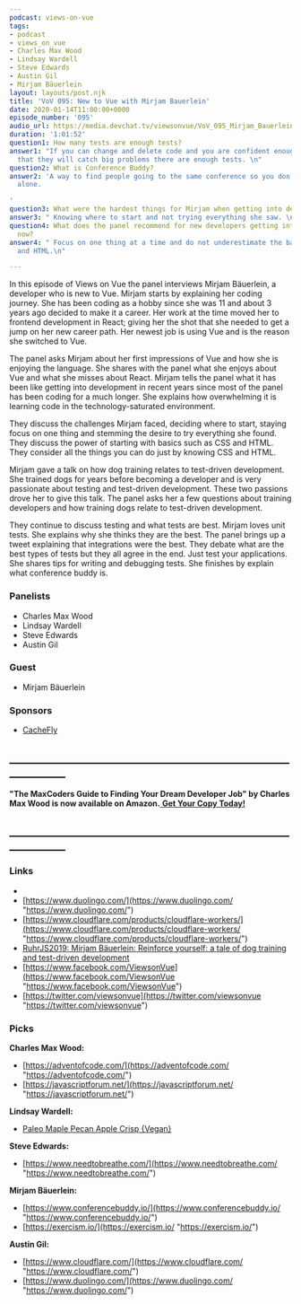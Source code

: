 ```yaml
---
podcast: views-on-vue
tags:
- podcast
- views_on_vue
- Charles Max Wood
- Lindsay Wardell
- Steve Edwards
- Austin Gil
- Mirjam Bäuerlein
layout: layouts/post.njk
title: 'VoV 095: New to Vue with Mirjam Bauerlein'
date: 2020-01-14T11:00:00+0000
episode_number: '095'
audio_url: https://media.devchat.tv/viewsonvue/VoV_095_Mirjam_Bauerlein.mp3
duration: '1:01:52'
question1: How many tests are enough tests?
answer1: "If you can change and delete code and you are confident enough in your tests
  that they will catch big problems there are enough tests. \n"
question2: What is Conference Buddy?
answer2: 'A way to find people going to the same conference so you don’t have to go
  alone.

'
question3: What were the hardest things for Mirjam when getting into development now?
answer3: " Knowing where to start and not trying everything she saw. \n"
question4: What does the panel recommend for new developers getting into development
  now?
answer4: " Focus on one thing at a time and do not underestimate the basics like CSS
  and HTML.\n"

---
```

In this episode of Views on Vue the panel interviews Mirjam Bäuerlein, a developer who is new to Vue. Mirjam starts by explaining her coding journey. She has been coding as a hobby since she was 11 and about 3 years ago decided to make it a career. Her work at the time moved her to frontend development in React; giving her the shot that she needed to get a jump on her new career path. Her newest job is using Vue and is the reason she switched to Vue.

The panel asks Mirjam about her first impressions of Vue and how she is enjoying the language. She shares with the panel what she enjoys about Vue and what she misses about React. Mirjam tells the panel what it has been like getting into development in recent years since most of the panel has been coding for a much longer. She explains how overwhelming it is learning code in the technology-saturated environment.

They discuss the challenges Mirjam faced, deciding where to start, staying focus on one thing and stemming the desire to try everything she found. They discuss the power of starting with basics such as CSS and HTML. They consider all the things you can do just by knowing CSS and HTML.

Mirjam gave a talk on how dog training relates to test-driven development. She trained dogs for years before becoming a developer and is very passionate about testing and test-driven development. These two passions drove her to give this talk. The panel asks her a few questions about training developers and how training dogs relate to test-driven development.

They continue to discuss testing and what tests are best. Mirjam loves unit tests. She explains why she thinks they are the best. The panel brings up a tweet explaining that integrations were the best. They debate what are the best types of tests but they all agree in the end. Just test your applications. She shares tips for writing and debugging tests. She finishes by explain what conference buddy is.

### **Panelists**

* Charles Max Wood
* Lindsay Wardell
* Steve Edwards
* Austin Gil

### **Guest**

* Mirjam Bäuerlein

### **Sponsors**

* [CacheFly](https://www.cachefly.com/)

## **____________________________________________________________**

**"The MaxCoders Guide to Finding Your Dream Developer Job" by Charles Max Wood is now available on Amazon.**[ **Get Your Copy Today!**](https://www.amazon.com/gp/product/B081MBL5C9/ref=as_li_ss_tl?ie=UTF8&linkCode=sl1&tag=devchattv-20&linkId=9d61363241636e2546ef46abba198746&language=en_US)

## **____________________________________________________________**

### **Links**

* 
* [https://www.duolingo.com/](https://www.duolingo.com/ "https://www.duolingo.com/")
* [https://www.cloudflare.com/products/cloudflare-workers/](https://www.cloudflare.com/products/cloudflare-workers/ "https://www.cloudflare.com/products/cloudflare-workers/")
* [RuhrJS2019: Mirjam Bäuerlein: Reinforce yourself: a tale of dog training and test-driven development](https://www.youtube.com/watch?v=V7QRcnnMoKI)
* [https://www.facebook.com/ViewsonVue](https://www.facebook.com/ViewsonVue "https://www.facebook.com/ViewsonVue")
* [https://twitter.com/viewsonvue](https://twitter.com/viewsonvue "https://twitter.com/viewsonvue")

### **Picks**

**Charles Max Wood:**

* [https://adventofcode.com/](https://adventofcode.com/ "https://adventofcode.com/")
* [https://javascriptforum.net/](https://javascriptforum.net/ "https://javascriptforum.net/")

**Lindsay Wardell:**

* [Paleo Maple Pecan Apple Crisp {Vegan}](https://www.paleorunningmomma.com/paleo-maple-pecan-apple-crisp)

**Steve Edwards:**

* [https://www.needtobreathe.com/](https://www.needtobreathe.com/ "https://www.needtobreathe.com/")

**Mirjam Bäuerlein:**

* [https://www.conferencebuddy.io/](https://www.conferencebuddy.io/ "https://www.conferencebuddy.io/")
* [https://exercism.io/](https://exercism.io/ "https://exercism.io/")

**Austin Gil:**

* [https://www.cloudflare.com/](https://www.cloudflare.com/ "https://www.cloudflare.com/")
* [https://www.duolingo.com/](https://www.duolingo.com/ "https://www.duolingo.com/")